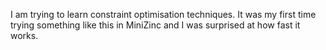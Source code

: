 I am trying to learn constraint optimisation techniques. It was my first time trying something like this in MiniZinc and I was surprised at how fast it works. 

